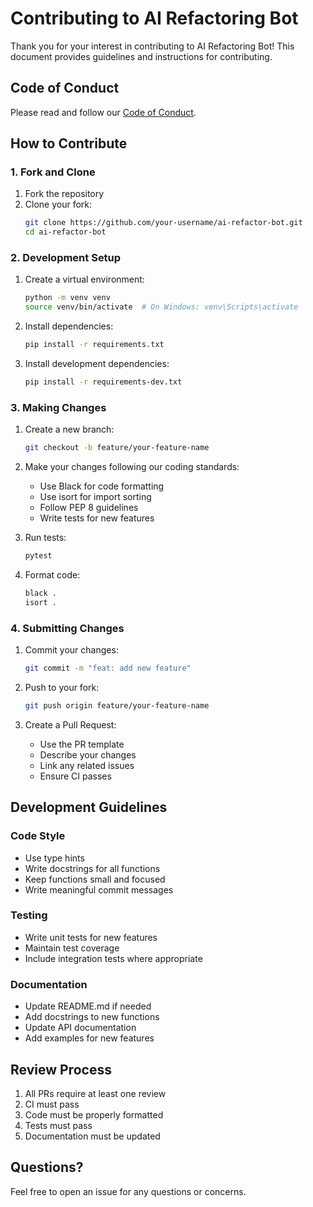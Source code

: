 # Contributing to AI Refactoring Bot

Thank you for your interest in contributing to AI Refactoring Bot! This document provides guidelines and instructions for contributing.

## Code of Conduct

Please read and follow our [Code of Conduct](CODE_OF_CONDUCT.md).

## How to Contribute

### 1. Fork and Clone

1. Fork the repository
2. Clone your fork:
   ```bash
   git clone https://github.com/your-username/ai-refactor-bot.git
   cd ai-refactor-bot
   ```

### 2. Development Setup

1. Create a virtual environment:
   ```bash
   python -m venv venv
   source venv/bin/activate  # On Windows: venv\Scripts\activate
   ```

2. Install dependencies:
   ```bash
   pip install -r requirements.txt
   ```

3. Install development dependencies:
   ```bash
   pip install -r requirements-dev.txt
   ```

### 3. Making Changes

1. Create a new branch:
   ```bash
   git checkout -b feature/your-feature-name
   ```

2. Make your changes following our coding standards:
   - Use Black for code formatting
   - Use isort for import sorting
   - Follow PEP 8 guidelines
   - Write tests for new features

3. Run tests:
   ```bash
   pytest
   ```

4. Format code:
   ```bash
   black .
   isort .
   ```

### 4. Submitting Changes

1. Commit your changes:
   ```bash
   git commit -m "feat: add new feature"
   ```

2. Push to your fork:
   ```bash
   git push origin feature/your-feature-name
   ```

3. Create a Pull Request:
   - Use the PR template
   - Describe your changes
   - Link any related issues
   - Ensure CI passes

## Development Guidelines

### Code Style

- Use type hints
- Write docstrings for all functions
- Keep functions small and focused
- Write meaningful commit messages

### Testing

- Write unit tests for new features
- Maintain test coverage
- Include integration tests where appropriate

### Documentation

- Update README.md if needed
- Add docstrings to new functions
- Update API documentation
- Add examples for new features

## Review Process

1. All PRs require at least one review
2. CI must pass
3. Code must be properly formatted
4. Tests must pass
5. Documentation must be updated

## Questions?

Feel free to open an issue for any questions or concerns.
